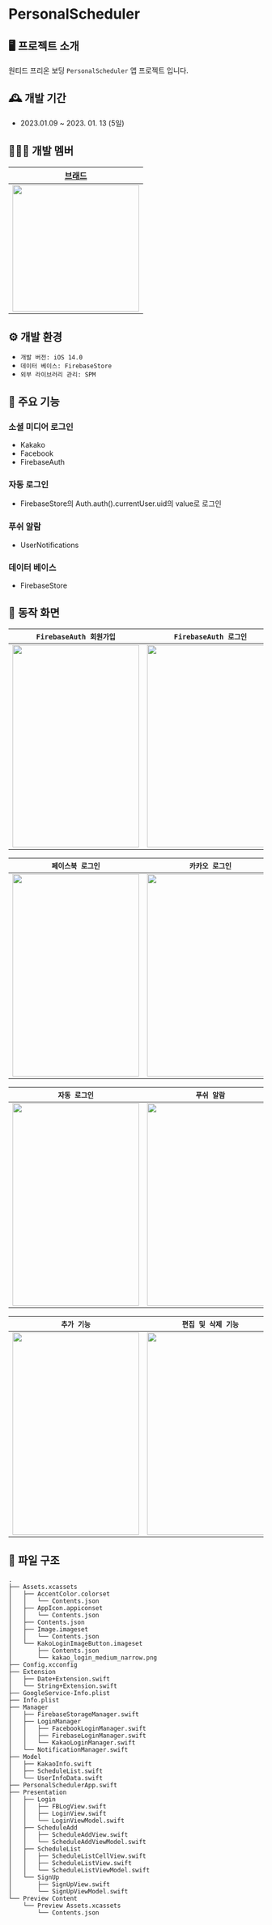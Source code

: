 # PersonalScheduler

## 🖥️ 프로젝트 소개
원티드 프리온 보딩 `PersonalScheduler` 앱 프로젝트 입니다.

## 🕰️ 개발 기간

- 2023.01.09 ~ 2023. 01. 13 (5일)

## 🧑🏻‍💻 개발 멤버

|[브래드](https://github.com/bradheo65)|
|:---:|
|<image src = "https://i.imgur.com/35bM0jV.png" width="250" height="250">|
    
## ⚙️ 개발 환경

- `개발 버전: iOS 14.0`
- `데이터 베이스: FirebaseStore`
- `외부 라이브러리 관리: SPM`

## 📌 주요 기능

### 소셜 미디어 로그인
    
- Kakako
- Facebook
- FirebaseAuth

### 자동 로그인

- FirebaseStore의 Auth.auth().currentUser.uid의 value로 로그인
    
### 푸쉬 알람
    
- UserNotifications

### 데이터 베이스

- FirebaseStore
    

## 📱 동작 화면

|`FirebaseAuth 회원가입`|`FirebaseAuth 로그인`|
|:---:|:---:|
|<image src = "https://i.imgur.com/LUHtngo.gif" width="250" height="400">|<image src = "https://i.imgur.com/AUMl0g3.gif" width="250" height="400">|  

|`페이스북 로그인`|`카카오 로그인`|
|:---:|:---:|
|<image src = "https://i.imgur.com/kKqaxT1.gif" width="250" height="400">|<image src = "https://i.imgur.com/M5kFrRu.gif" width="250" height="400">|

|`자동 로그인`|`푸쉬 알람`|
|:---:|:---:|
|<image src = "https://i.imgur.com/jDtGWkv.gif" width="250" height="400">|<image src = "https://i.imgur.com/iDlwRXJ.gif" width="250" height="400">| 

|`추가 기능`|`편집 및 삭제 기능`|
|:---:|:---:|
|<image src = "https://i.imgur.com/u1EwH0w.gif" width="250" height="400">|<image src = "https://i.imgur.com/ZmFztGp.gif" width="250" height="400">| 

## 📑 파일 구조
    
```
.
├── Assets.xcassets
│   ├── AccentColor.colorset
│   │   └── Contents.json
│   ├── AppIcon.appiconset
│   │   └── Contents.json
│   ├── Contents.json
│   ├── Image.imageset
│   │   └── Contents.json
│   └── KakoLoginImageButton.imageset
│       ├── Contents.json
│       └── kakao_login_medium_narrow.png
├── Config.xcconfig
├── Extension
│   ├── Date+Extension.swift
│   └── String+Extension.swift
├── GoogleService-Info.plist
├── Info.plist
├── Manager
│   ├── FirebaseStorageManager.swift
│   ├── LoginManager
│   │   ├── FacebookLoginManager.swift
│   │   ├── FirebaseLoginManager.swift
│   │   └── KakaoLoginManager.swift
│   └── NotificationManager.swift
├── Model
│   ├── KakaoInfo.swift
│   ├── ScheduleList.swift
│   └── UserInfoData.swift
├── PersonalSchedulerApp.swift
├── Presentation
│   ├── Login
│   │   ├── FBLogView.swift
│   │   ├── LoginView.swift
│   │   └── LoginViewModel.swift
│   ├── ScheduleAdd
│   │   ├── ScheduleAddView.swift
│   │   └── ScheduleAddViewModel.swift
│   ├── ScheduleList
│   │   ├── ScheduleListCellView.swift
│   │   ├── ScheduleListView.swift
│   │   └── ScheduleListViewModel.swift
│   └── SignUp
│       ├── SignUpView.swift
│       └── SignUpViewModel.swift
└── Preview Content
    └── Preview Assets.xcassets
        └── Contents.json
```
    

